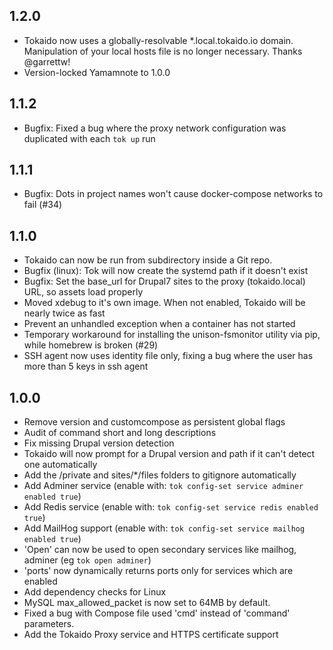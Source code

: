 ## 1.2.0

- Tokaido now uses a globally-resolvable *.local.tokaido.io domain. Manipulation of your local hosts file is no longer necessary. Thanks @garrettw! 
- Version-locked Yamamnote to 1.0.0

## 1.1.2

- Bugfix: Fixed a bug where the proxy network configuration was duplicated with each `tok up` run

## 1.1.1

- Bugfix: Dots in project names won't cause docker-compose networks to fail (#34)

## 1.1.0 

- Tokaido can now be run from subdirectory inside a Git repo.
- Bugfix (linux): Tok will now create the systemd path if it doesn't exist
- Bugfix: Set the base_url for Drupal7 sites to the proxy (tokaido.local) URL, so assets load properly
- Moved xdebug to it's own image. When not enabled, Tokaido will be nearly twice as fast
- Prevent an unhandled exception when a container has not started
- Temporary workaround for installing the unison-fsmonitor utility via pip, while homebrew is broken (#29)
- SSH agent now uses identity file only, fixing a bug where the user has more than 5 keys in ssh agent

## 1.0.0

- Remove version and customcompose as persistent global flags
- Audit of command short and long descriptions
- Fix missing Drupal version detection
- Tokaido will now prompt for a Drupal version and path if it can't detect one automatically
- Add the /private and sites/\*/files folders to gitignore automatically
- Add Adminer service (enable with: `tok config-set service adminer enabled true`)
- Add Redis service (enable with: `tok config-set service redis enabled true`)
- Add MailHog support (enable with: `tok config-set service mailhog enabled true`)
- 'Open' can now be used to open secondary services like mailhog, adminer (eg `tok open adminer`)
- 'ports' now dynamically returns ports only for services which are enabled
- Add dependency checks for Linux
- MySQL max_allowed_packet is now set to 64MB by default. 
- Fixed a bug with Compose file used 'cmd' instead of 'command' parameters. 
- Add the Tokaido Proxy service and HTTPS certificate support

